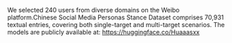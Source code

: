 We selected 240 users from diverse domains on the Weibo platform.Chinese Social Media Personas Stance Dataset comprises 70,931 textual entries, covering both single-target and multi-target scenarios.
The models  are publicly available at: https://huggingface.co/Huaaasxx
